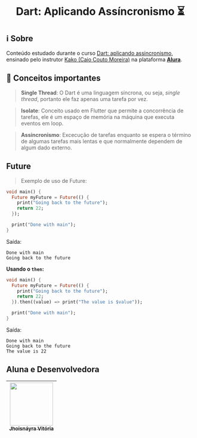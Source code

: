 <h1 align="center"> Dart: Aplicando Assíncronismo ⏳ </h1>

## ℹ️ Sobre

Conteúdo estudado durante o curso [Dart: aplicando assincronismo](https://cursos.alura.com.br/course/dart-aplicando-assincronismo), ensinado pelo instrutor [Kako (Caio Couto Moreira)](https://cursos.alura.com.br/user/kakomo2) na plataforma **[Alura](https://www.alura.com.br/)**.

## 📒 Conceitos importantes

> **Single Thread**: O Dart é uma linguagem síncrona, ou seja, _single thread_, portanto ele faz apenas uma tarefa por vez.

> **Isolate**: Conceito usado em Flutter que permite a concorrência de tarefas, ele é um espaço de memória na máquina que executa eventos em loop.

> **Assincronismo**: Excecução de tarefas enquanto se espera o término de algumas tarefas mais lentas e que normalmente dependem de algum dado externo.

## Future

> Exemplo de uso de Future:

```dart
void main() {
  Future myFuture = Future(() {
    print("Going back to the future");
    return 22;
  });

  print("Done with main");
}
```

Saída:

```
Done with main
Going back to the future
```

**Usando o `then`:**

```dart
void main() {
  Future myFuture = Future(() {
    print("Going back to the future");
    return 22;
  }).then((value) => print("The value is $value"));

  print("Done with main");
}
```

Saída:

```
Done with main
Going back to the future
The value is 22
```

## Aluna e Desenvolvedora

| [<img src="https://avatars.githubusercontent.com/u/57508736?v=4" width=115><br><sub>Jhoisnáyra Vitória</sub>](https://github.com/jhoisz) |
| :--------------------------------------------------------------------------------------------------------------------------------------: |

